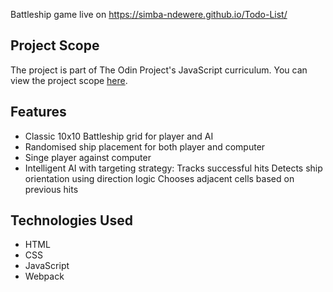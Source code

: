 Battleship game live on https://simba-ndewere.github.io/Todo-List/ 

## Project Scope
The project is part of The Odin Project's JavaScript curriculum. You can view the project scope [here](https://www.theodinproject.com/lessons/node-path-javascript-todo-list).

## Features
- Classic 10x10 Battleship grid for player and AI
- Randomised ship placement for both player and computer
- Singe player against computer
- Intelligent AI with targeting strategy:
  Tracks successful hits
  Detects ship orientation using direction logic
  Chooses adjacent cells based on previous hits

## Technologies Used
- HTML
- CSS
- JavaScript
- Webpack
